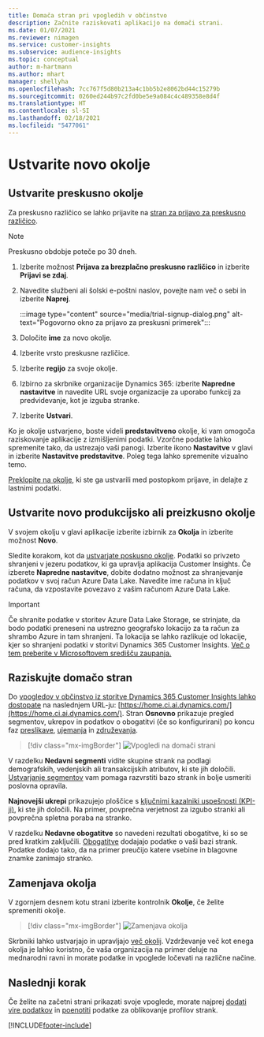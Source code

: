 ```yaml
---
title: Domača stran pri vpogledih v občinstvo
description: Začnite raziskovati aplikacijo na domači strani.
ms.date: 01/07/2021
ms.reviewer: nimagen
ms.service: customer-insights
ms.subservice: audience-insights
ms.topic: conceptual
author: m-hartmann
ms.author: mhart
manager: shellyha
ms.openlocfilehash: 7cc767f5d80b213a4c1bb5b2e8062bd44c15279b
ms.sourcegitcommit: 0260ed244b97c2fd0be5e9a084c4c489358e8d4f
ms.translationtype: HT
ms.contentlocale: sl-SI
ms.lasthandoff: 02/18/2021
ms.locfileid: "5477061"
---
```

# <a name="create-a-new-environment"></a>Ustvarite novo okolje

## <a name="create-a-trial-environment"></a>Ustvarite preskusno okolje

Za preskusno različico se lahko prijavite na [stran za prijavo za preskusno različico](https://dynamics.microsoft.com/get-started/free-trial/?appname=customerinsights). 

> [!NOTE]
> Preskusno obdobje poteče po 30 dneh.

1. Izberite možnost **Prijava za brezplačno preskusno različico** in izberite **Prijavi se zdaj**.

1. Navedite službeni ali šolski e-poštni naslov, povejte nam več o sebi in izberite **Naprej**.

   :::image type="content" source="media/trial-signup-dialog.png" alt-text="Pogovorno okno za prijavo za preskusni primerek":::

1. Določite **ime** za novo okolje. 

1. Izberite vrsto preskusne različice.

1. Izberite **regijo** za svoje okolje.

1. Izbirno za skrbnike organizacije Dynamics 365: izberite **Napredne nastavitve** in navedite URL svoje organizacije za uporabo funkcij za predvidevanje, kot je izguba stranke.

1. Izberite **Ustvari**. 

Ko je okolje ustvarjeno, boste videli **predstavitveno** okolje, ki vam omogoča raziskovanje aplikacije z izmišljenimi podatki. Vzorčne podatke lahko spremenite tako, da ustrezajo vaši panogi. Izberite ikono **Nastavitve** v glavi in izberite **Nastavitve predstavitve**. Poleg tega lahko spremenite vizualno temo. 

[Preklopite na okolje](#switch-environments), ki ste ga ustvarili med postopkom prijave, in delajte z lastnimi podatki.

## <a name="create-a-new-production-or-sandbox-environment"></a>Ustvarite novo produkcijsko ali preizkusno okolje

V svojem okolju v glavi aplikacije izberite izbirnik za **Okolja** in izberite možnost **Novo**.

Sledite korakom, kot da [ustvarjate poskusno okolje](#create-a-trial-environment). Podatki so privzeto shranjeni v jezeru podatkov, ki ga upravlja aplikacija Customer Insights. Če izberete **Napredne nastavitve**, dobite dodatno možnost za shranjevanje podatkov v svoj račun Azure Data Lake. Navedite ime računa in ključ računa, da vzpostavite povezavo z vašim računom Azure Data Lake. 

> [!IMPORTANT]
> Če shranite podatke v storitev Azure Data Lake Storage, se strinjate, da bodo podatki preneseni na ustrezno geografsko lokacijo za ta račun za shrambo Azure in tam shranjeni. Ta lokacija se lahko razlikuje od lokacije, kjer so shranjeni podatki v storitvi Dynamics 365 Customer Insights. [Več o tem preberite v Microsoftovem središču zaupanja.](https://www.microsoft.com/trust-center)

## <a name="explore-the-home-page"></a>Raziskujte domačo stran

Do [vpogledov v občinstvo iz storitve Dynamics 365 Customer Insights lahko dostopate](https://home.ci.ai.dynamics.com/) na naslednjem URL-ju: [https://home.ci.ai.dynamics.com/](https://home.ci.ai.dynamics.com/).
Stran **Osnovno** prikazuje pregled segmentov, ukrepov in podatkov o obogatitvi (če so konfigurirani) po koncu faz [preslikave](map-entities.md), [ujemanja](match-entities.md) in [združevanja](merge-entities.md).

> [!div class="mx-imgBorder"] 
> ![Vpogledi na domači strani](media/home-page-insights.png "Vpogledi na domači strani")

V razdelku **Nedavni segmenti** vidite skupine strank na podlagi demografskih, vedenjskih ali transakcijskih atributov, ki ste jih določili. [Ustvarjanje segmentov](segments.md) vam pomaga razvrstiti bazo strank in bolje usmeriti poslovna opravila.

**Najnovejši ukrepi** prikazujejo ploščice s [ključnimi kazalniki uspešnosti (KPI-ji)](measures.md), ki ste jih določili. Na primer, povprečna verjetnost za izgubo stranki ali povprečna spletna poraba na stranko.

V razdelku **Nedavne obogatitve** so navedeni rezultati obogatitve, ki so se pred kratkim zaključili. [Obogatitve](enrichment-hub.md) dodajajo podatke o vaši bazi strank. Podatke dodajo tako, da na primer preučijo katere vsebine in blagovne znamke zanimajo stranko.

## <a name="switch-environments"></a>Zamenjava okolja

V zgornjem desnem kotu strani izberite kontrolnik **Okolje**, če želite spremeniti okolje.

> [!div class="mx-imgBorder"] 
> ![Zamenjava okolja](media/home-page-environment-switcher.png "Zamenjava okolja")

Skrbniki lahko ustvarjajo in upravljajo [več okolij](manage-environments.md). Vzdrževanje več kot enega okolja je lahko koristno, če vaša organizacija na primer deluje na mednarodni ravni in morate podatke in vpoglede ločevati na različne načine.

## <a name="next-step"></a>Naslednji korak

Če želite na začetni strani prikazati svoje vpoglede, morate najprej [dodati vire podatkov](data-sources.md) in [poenotiti](data-unification.md) podatke za oblikovanje profilov strank.


[!INCLUDE[footer-include](../includes/footer-banner.md)]